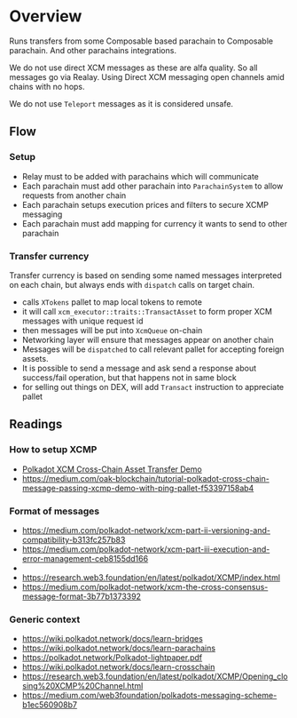 # Overview

Runs transfers from some Composable based parachain to Composable parachain. And other parachains integrations.

We do not use direct XCM messages as these are alfa quality.
So all messages go via Realay. Using Direct XCM messaging open channels amid chains with no hops.

We do not use `Teleport` messages as it is considered unsafe.

## Flow

### Setup

- Relay must to be added with parachains which will communicate
- Each parachain must add other parachain into `ParachainSystem` to allow requests from another chain
- Each parachain setups execution prices and filters to secure XCMP messaging
- Each parachain must add mapping for currency it wants to send to other parachain

### Transfer currency

Transfer currency is based on sending some named messages interpreted on each chain, but always ends with `dispatch` calls on target chain.

- calls `XTokens` pallet to map local tokens to remote
- it will call `xcm_executor::traits::TransactAsset`  to form proper XCM messages with unique request id
- then messages will be put into `XcmQueue` on-chain
- Networking layer will ensure that messages appear on another chain
- Messages will be `dispatched` to call relevant pallet for accepting foreign assets.
- It is possible to send a message and ask send a response about success/fail operation, but that happens not in same block
- for selling out things on DEX, will add `Transact` instruction to appreciate pallet


## Readings

### How to setup XCMP

- [Polkadot XCM Cross-Chain Asset Transfer Demo](https://medium.com/oak-blockchain/polkadot-xcm-cross-chain-asset-transfer-demo-53aa9a2e97a7)
- https://medium.com/oak-blockchain/tutorial-polkadot-cross-chain-message-passing-xcmp-demo-with-ping-pallet-f53397158ab4

### Format of messages

- https://medium.com/polkadot-network/xcm-part-ii-versioning-and-compatibility-b313fc257b83
- https://medium.com/polkadot-network/xcm-part-iii-execution-and-error-management-ceb8155dd166
- [xcmp format]:https://github.com/paritytech/xcm-format/blob/master/README.md
- https://research.web3.foundation/en/latest/polkadot/XCMP/index.html
- https://medium.com/polkadot-network/xcm-the-cross-consensus-message-format-3b77b1373392

### Generic context

- https://wiki.polkadot.network/docs/learn-bridges
- https://wiki.polkadot.network/docs/learn-parachains
- https://polkadot.network/Polkadot-lightpaper.pdf
- https://wiki.polkadot.network/docs/learn-crosschain
- https://research.web3.foundation/en/latest/polkadot/XCMP/Opening_closing%20XCMP%20Channel.html
- https://medium.com/web3foundation/polkadots-messaging-scheme-b1ec560908b7